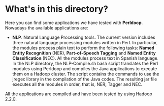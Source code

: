 # What's in this directory? #

Here you can find some applications we have tested with **Perldoop**. Nowadays the available applications are:

* **NLP**. Natural Language Processing tools. The current version includes three natural language processing modules written in Perl. In particular, the modules process plain text to perform the following tasks: **Named Entity Recognition** (NER), **Part-of-Speech Tagging** and **Named Entity Classification** (NEC). All the modules process text in Spanish language. In the NLP directory, the NLP-Compile.sh bash script translates the Perl modules using Perldoop and compiles the Java applications to execute them on a Hadoop cluster. The script contains the commands to use the jregex library in the compilation of the Java codes. The resulting jar file executes all the modules in order, that is, NER, Tagger and NEC.

All the applications are compiled and have been tested by using Hadoop 2.2.0.
